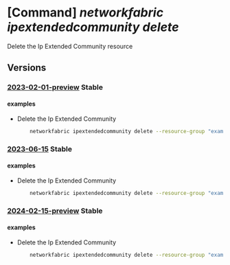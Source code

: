 # [Command] _networkfabric ipextendedcommunity delete_

Delete the Ip Extended Community resource

## Versions

### [2023-02-01-preview](/Resources/mgmt-plane/L3N1YnNjcmlwdGlvbnMve30vcmVzb3VyY2Vncm91cHMve30vcHJvdmlkZXJzL21pY3Jvc29mdC5tYW5hZ2VkbmV0d29ya2ZhYnJpYy9pcGV4dGVuZGVkY29tbXVuaXRpZXMve30=/2023-02-01-preview.xml) **Stable**

<!-- mgmt-plane /subscriptions/{}/resourcegroups/{}/providers/microsoft.managednetworkfabric/ipextendedcommunities/{} 2023-02-01-preview -->

#### examples

- Delete the Ip Extended Community
    ```bash
        networkfabric ipextendedcommunity delete --resource-group "example-rg" --resource-name "example-ipextendedcommunity"
    ```

### [2023-06-15](/Resources/mgmt-plane/L3N1YnNjcmlwdGlvbnMve30vcmVzb3VyY2Vncm91cHMve30vcHJvdmlkZXJzL21pY3Jvc29mdC5tYW5hZ2VkbmV0d29ya2ZhYnJpYy9pcGV4dGVuZGVkY29tbXVuaXRpZXMve30=/2023-06-15.xml) **Stable**

<!-- mgmt-plane /subscriptions/{}/resourcegroups/{}/providers/microsoft.managednetworkfabric/ipextendedcommunities/{} 2023-06-15 -->

#### examples

- Delete the Ip Extended Community
    ```bash
        networkfabric ipextendedcommunity delete --resource-group "example-rg" --resource-name "example-ipextendedcommunity"
    ```

### [2024-02-15-preview](/Resources/mgmt-plane/L3N1YnNjcmlwdGlvbnMve30vcmVzb3VyY2Vncm91cHMve30vcHJvdmlkZXJzL21pY3Jvc29mdC5tYW5hZ2VkbmV0d29ya2ZhYnJpYy9pcGV4dGVuZGVkY29tbXVuaXRpZXMve30=/2024-02-15-preview.xml) **Stable**

<!-- mgmt-plane /subscriptions/{}/resourcegroups/{}/providers/microsoft.managednetworkfabric/ipextendedcommunities/{} 2024-02-15-preview -->

#### examples

- Delete the Ip Extended Community
    ```bash
        networkfabric ipextendedcommunity delete --resource-group "example-rg" --resource-name "example-ipextendedcommunity"
    ```
